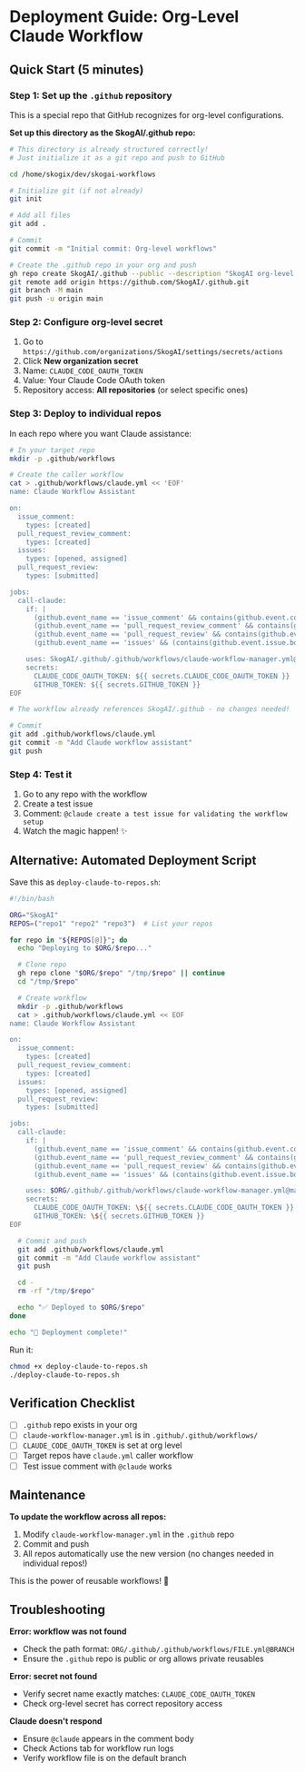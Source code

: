# Deployment Guide: Org-Level Claude Workflow

## Quick Start (5 minutes)

### Step 1: Set up the `.github` repository

This is a special repo that GitHub recognizes for org-level configurations.

**Set up this directory as the SkogAI/.github repo:**

```bash
# This directory is already structured correctly!
# Just initialize it as a git repo and push to GitHub

cd /home/skogix/dev/skogai-workflows

# Initialize git (if not already)
git init

# Add all files
git add .

# Commit
git commit -m "Initial commit: Org-level workflows"

# Create the .github repo in your org and push
gh repo create SkogAI/.github --public --description "SkogAI org-level GitHub configurations"
git remote add origin https://github.com/SkogAI/.github.git
git branch -M main
git push -u origin main
```

### Step 2: Configure org-level secret

1. Go to `https://github.com/organizations/SkogAI/settings/secrets/actions`
2. Click **New organization secret**
3. Name: `CLAUDE_CODE_OAUTH_TOKEN`
4. Value: Your Claude Code OAuth token
5. Repository access: **All repositories** (or select specific ones)

### Step 3: Deploy to individual repos

In each repo where you want Claude assistance:

```bash
# In your target repo
mkdir -p .github/workflows

# Create the caller workflow
cat > .github/workflows/claude.yml << 'EOF'
name: Claude Workflow Assistant

on:
  issue_comment:
    types: [created]
  pull_request_review_comment:
    types: [created]
  issues:
    types: [opened, assigned]
  pull_request_review:
    types: [submitted]

jobs:
  call-claude:
    if: |
      (github.event_name == 'issue_comment' && contains(github.event.comment.body, '@claude')) ||
      (github.event_name == 'pull_request_review_comment' && contains(github.event.comment.body, '@claude')) ||
      (github.event_name == 'pull_request_review' && contains(github.event.review.body, '@claude')) ||
      (github.event_name == 'issues' && (contains(github.event.issue.body, '@claude') || contains(github.event.issue.title, '@claude')))

    uses: SkogAI/.github/.github/workflows/claude-workflow-manager.yml@main
    secrets:
      CLAUDE_CODE_OAUTH_TOKEN: ${{ secrets.CLAUDE_CODE_OAUTH_TOKEN }}
      GITHUB_TOKEN: ${{ secrets.GITHUB_TOKEN }}
EOF

# The workflow already references SkogAI/.github - no changes needed!

# Commit
git add .github/workflows/claude.yml
git commit -m "Add Claude workflow assistant"
git push
```

### Step 4: Test it

1. Go to any repo with the workflow
2. Create a test issue
3. Comment: `@claude create a test issue for validating the workflow setup`
4. Watch the magic happen! ✨

## Alternative: Automated Deployment Script

Save this as `deploy-claude-to-repos.sh`:

```bash
#!/bin/bash

ORG="SkogAI"
REPOS=("repo1" "repo2" "repo3")  # List your repos

for repo in "${REPOS[@]}"; do
  echo "Deploying to $ORG/$repo..."

  # Clone repo
  gh repo clone "$ORG/$repo" "/tmp/$repo" || continue
  cd "/tmp/$repo"

  # Create workflow
  mkdir -p .github/workflows
  cat > .github/workflows/claude.yml << EOF
name: Claude Workflow Assistant

on:
  issue_comment:
    types: [created]
  pull_request_review_comment:
    types: [created]
  issues:
    types: [opened, assigned]
  pull_request_review:
    types: [submitted]

jobs:
  call-claude:
    if: |
      (github.event_name == 'issue_comment' && contains(github.event.comment.body, '@claude')) ||
      (github.event_name == 'pull_request_review_comment' && contains(github.event.comment.body, '@claude')) ||
      (github.event_name == 'pull_request_review' && contains(github.event.review.body, '@claude')) ||
      (github.event_name == 'issues' && (contains(github.event.issue.body, '@claude') || contains(github.event.issue.title, '@claude')))

    uses: $ORG/.github/.github/workflows/claude-workflow-manager.yml@main
    secrets:
      CLAUDE_CODE_OAUTH_TOKEN: \${{ secrets.CLAUDE_CODE_OAUTH_TOKEN }}
      GITHUB_TOKEN: \${{ secrets.GITHUB_TOKEN }}
EOF

  # Commit and push
  git add .github/workflows/claude.yml
  git commit -m "Add Claude workflow assistant"
  git push

  cd -
  rm -rf "/tmp/$repo"

  echo "✅ Deployed to $ORG/$repo"
done

echo "🎉 Deployment complete!"
```

Run it:
```bash
chmod +x deploy-claude-to-repos.sh
./deploy-claude-to-repos.sh
```

## Verification Checklist

- [ ] `.github` repo exists in your org
- [ ] `claude-workflow-manager.yml` is in `.github/.github/workflows/`
- [ ] `CLAUDE_CODE_OAUTH_TOKEN` is set at org level
- [ ] Target repos have `claude.yml` caller workflow
- [ ] Test issue comment with `@claude` works

## Maintenance

**To update the workflow across all repos:**

1. Modify `claude-workflow-manager.yml` in the `.github` repo
2. Commit and push
3. All repos automatically use the new version (no changes needed in individual repos!)

This is the power of reusable workflows! 🚀

## Troubleshooting

**Error: workflow was not found**
- Check the path format: `ORG/.github/.github/workflows/FILE.yml@BRANCH`
- Ensure the `.github` repo is public or org allows private reusables

**Error: secret not found**
- Verify secret name exactly matches: `CLAUDE_CODE_OAUTH_TOKEN`
- Check org-level secret has correct repository access

**Claude doesn't respond**
- Ensure `@claude` appears in the comment body
- Check Actions tab for workflow run logs
- Verify workflow file is on the default branch
